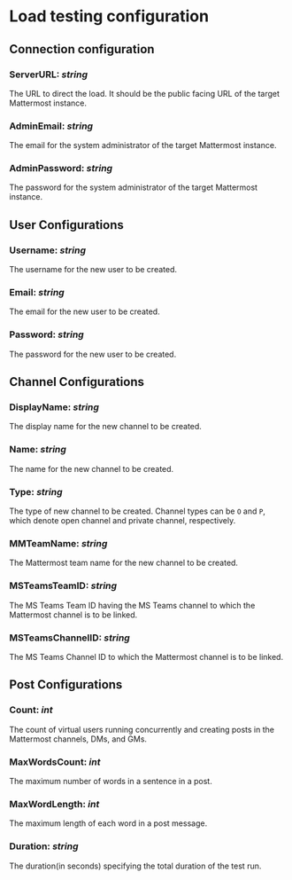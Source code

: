 # Load testing configuration

## Connection configuration

### ServerURL: *string*
The URL to direct the load. It should be the public facing URL of the target Mattermost instance.

### AdminEmail: *string*
The email for the system administrator of the target Mattermost instance.

### AdminPassword: *string*
The password for the system administrator of the target Mattermost instance.

## User Configurations

### Username: *string*
The username for the new user to be created.

### Email: *string*
The email for the new user to be created.

### Password: *string*
The password for the new user to be created.

## Channel Configurations

### DisplayName: *string*
The display name for the new channel to be created.

### Name: *string*
The name for the new channel to be created.

### Type: *string*
The type of new channel to be created. Channel types can be `O` and `P`, which denote open channel and private channel, respectively.

### MMTeamName: *string*
The Mattermost team name for the new channel to be created.

### MSTeamsTeamID: *string*
The MS Teams Team ID having the MS Teams channel to which the Mattermost channel is to be linked.

### MSTeamsChannelID: *string*
The MS Teams Channel ID to which the Mattermost channel is to be linked.

## Post Configurations

### Count: *int*
The count of virtual users running concurrently and creating posts in the Mattermost channels, DMs, and GMs.

### MaxWordsCount: *int*
The maximum number of words in a sentence in a post.

### MaxWordLength: *int*
The maximum length of each word in a post message.

### Duration: *string*
The duration(in seconds) specifying the total duration of the test run.
